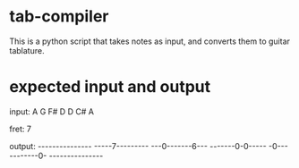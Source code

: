 # tab-compiler
This is a python script that takes notes as input, and converts them to guitar tablature.

# expected input and output
input\: A G F# D D C# A

fret: 7

output: 
\---------------
-----7---------
---0-------6---
-------0-0-----
-0-----------0-
\---------------
